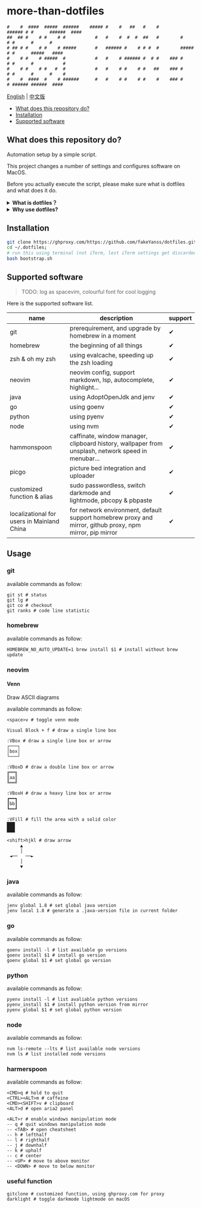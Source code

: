 # more-than-dotfiles

```
#    #  ####  #####  ######    ##### #    #   ##   #    #        ###### # #      ######  ####  
##  ## #    # #    # #           #   #    #  #  #  ##   #        #      # #      #      #      
# ## # #    # #    # #####       #   ###### #    # # #  #        #####  # #      #####   ####  
#    # #    # #####  #           #   #    # ###### #  # #    ### #      # #      #           # 
#    # #    # #   #  #           #   #    # #    # #   ##    ### #      # #      #      #    # 
#    #  ####  #    # ######      #   #    # #    # #    #    ### #      # ###### ######  ####
```

[English](readme.md) | [中文版](readme-zh.md)


* [What does this repository do?](#what-does-this-repository-do?)
* [Installation](#installation)
* [Supported software](#supported-software)

## What does this repository do?

Automation setup by a simple script.

This project changes a number of settings and configures software on MacOS.

Before you actually execute the script, please make sure what is dotfiles and what does it do.

<details>
<summary><b>What is dotfiles？</b></summary>

> Dotfiles are important files that will play an integral role in your career as a software developer.

</details>

<details>

<summary><b>Why use dotfiles?</b></summary>

> You spend a sufficient amount of time fine-tuning your setup. You curate configurations and settings that best suit your workflow, aesthetic, and preferences. And you end up with a development environment that helps you, personally, be more productive.
>
> What if after all that time you spent, you now have to switch to a new, different machine? Does that mean you have to start all over again from the beginning?
>
> How would you remember the exact settings and commands you used?
>
> Or what if you have a second machine and you want your set up to be exactly the same on both systems?
>
> One of the main goals of developers is to automate repetitive tasks.
>
> Creating a dotfile repository that is source-controlled and hosted on GitHub will save you time when you want to set up a new computer and install the exact same settings you created for your previous one.
>
> That way all your settings and preferences can be reusable and consistent on other machines.

</details>

## Installation

```bash
git clone https://ghproxy.com/https://github.com/fakeYanss/dotfiles.git --depth=1 ~/.dotfiles
cd ~/.dotfiles;
# run this using terminal (not iTerm, lest iTerm settings get discarded on exit)
bash bootstrap.sh
```

## Supported software

> TODO: log as spacevim, colourful font for cool logging

Here is the supported software list.

| name                                       | description                                                                                              | support |
|--------------------------------------------|----------------------------------------------------------------------------------------------------------|---------|
| git                                        | prerequirement, and upgrade by homebrew in a moment                                                      | ✔       |
| homebrew                                   | the beginning of all things                                                                              | ✔       |
| zsh & oh my zsh                            | using evalcache, speeding up the zsh loading                                                             | ✔       |
| neovim                                     | neovim config, support markdown, lsp, autocomplete, highlight...                                         | ✔       |
| java                                       | using AdoptOpenJdk and jenv                                                                              | ✔       |
| go                                         | using goenv                                                                                              | ✔       |
| python                                     | using pyenv                                                                                              | ✔       |
| node                                       | using nvm                                                                                                | ✔       |
| hammonspoon                                | caffinate, window manager, clipboard history, wallpaper from unsplash, network speed in menubar...       | ✔       |
| picgo                                      | picture bed integration and uploader                                                                     | ✔       |
| customized function & alias                | sudo passwordless, switch darkmode and lightmode, pbcopy & pbpaste                                       | ✔       |
| localizational for users in Mainland China | for network environment, default support homebrew proxy and mirror, github proxy, npm mirror, pip mirror | ✔       |

## Usage

### git

available commands as follow:

```
git st # status
git lg #
git co # checkout
git ranks # code line statistic
```

### homebrew

available commands as follow:

```
HOMEBREW_NO_AUTO_UPDATE=1 brew install $1 # install without brew update
```

### neovim



#### Venn

Draw ASCII diagrams 

available commands as follow:

```
<space>v # toggle venn mode

Visual Block + f # draw a single line box

:VBox # draw a single line box or arrow
┌───┐
│box│
└───┘

:VBoxD # draw a double line box or arrow
╔══╗
║aa║
╚══╝

:VBoxH # draw a heavy line box or arrow
┏━━┓
┃bb┃
┗━━┛

:VFill # fill the area with a solid color
███
███

<shift>hjkl # draw arrow
     ▲
     │
 ◄──   ──►
     │
     ▼
```

### java

available commands as follow:

```
jenv global 1.8 # set global java version
jenv local 1.8 # generate a .java-version file in current folder
```

### go

available commands as follow:

```
goenv install -l # list available go versions
goenv install $1 # install go version
goenv global $1 # set global go version 
```

### python

available commands as follow:

```
pyenv install -l # list avaliable python versions
pyenv_install $1 # install python version from mirror
pyenv global $1 # set global python version
```

### node

available commands as follow:

```
nvm ls-remote --lts # list available node versions
nvm ls # list installed node versions
```

### harmerspoon

available commands as follow:

```
<CMD>q # hold to quit
<CTRL><ALT>m # caffeine
<CMD><SHIFT>v # clipboard
<ALT>d # open aria2 panel

<ALT>r # enable windows manipulation mode
-- q # quit windows manipulation mode
-- <TAB> # open cheatsheet 
-- h # lefthalf
-- l # righthalf
-- j # downhalf
-- k # uphalf
-- c # center
-- <UP> # move to above monitor
-- <DOWN> # move to below monitor
```

### useful function

```
gitclone # customized function, using ghproxy.com for proxy
darklight # toggle darkmode lightmode on macOS
``` 

